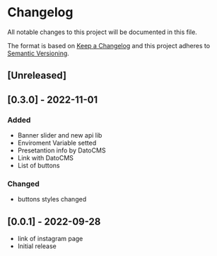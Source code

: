 # Changelog

All notable changes to this project will be documented in this file.

The format is based on [Keep a Changelog](http://keepachangelog.com/en/1.0.0/)
and this project adheres to [Semantic Versioning](http://semver.org/spec/v2.0.0.html).

## [Unreleased]

## [0.3.0] - 2022-11-01
### Added
- Banner slider and new api lib
- Enviroment Variable setted
- Presetantion info by DatoCMS
- Link with DatoCMS
- List of buttons

### Changed
- buttons styles changed

## [0.0.1] - 2022-09-28

- link of instagram page
- Initial release
